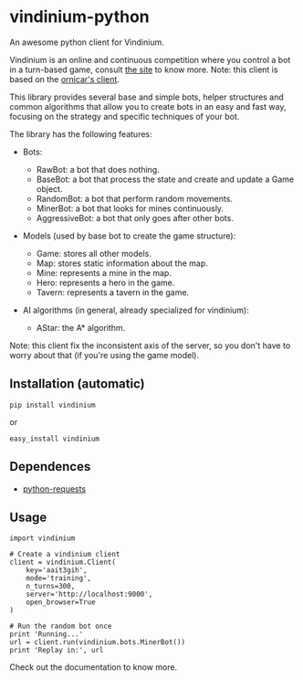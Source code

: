 # vindinium-python

An awesome python client for Vindinium.

Vindinium is an online and continuous competition where you control a bot in a turn-based game, consult [the site](http://vindinium.org) to know more. Note: this client is based on the [ornicar's client](https://github.com/ornicar/vindinium-starter-python).

This library provides several base and simple bots, helper structures and common algorithms that allow you to create bots in an easy and fast way, focusing on the strategy and specific techniques of your bot.

The library has the following features:

- Bots:
  - RawBot: a bot that does nothing.
  - BaseBot: a bot that process the state and create and update a Game object.
  - RandomBot: a bot that perform random movements.
  - MinerBot: a bot that looks for mines continuously.
  - AggressiveBot: a bot that only goes after other bots.

- Models (used by base bot to create the game structure):
  - Game: stores all other models.
  - Map: stores static information about the map.
  - Mine: represents a mine in the map.
  - Hero: represents a hero in the game.
  - Tavern: represents a tavern in the game.

- AI algorithms (in general, already specialized for vindinium):
  - AStar: the A* algorithm.

Note: this client fix the inconsistent axis of the server, so you don't have to worry about that (if you're using the game model).

## Installation (automatic)

    pip install vindinium

or

    easy_install vindinium

## Dependences

- [python-requests](http://docs.python-requests.org/en/latest/)

## Usage

    import vindinium

    # Create a vindinium client
    client = vindinium.Client(
        key='aait3gih',
        mode='training',
        n_turns=300,
        server='http://localhost:9000',
        open_browser=True
    )

    # Run the random bot once
    print 'Running...'
    url = client.run(vindinium.bots.MinerBot())
    print 'Replay in:', url

Check out the documentation to know more.